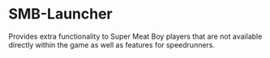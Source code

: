 # SMB-Launcher
Provides extra functionality to Super Meat Boy players that are not available directly within the game as well as features for speedrunners.
